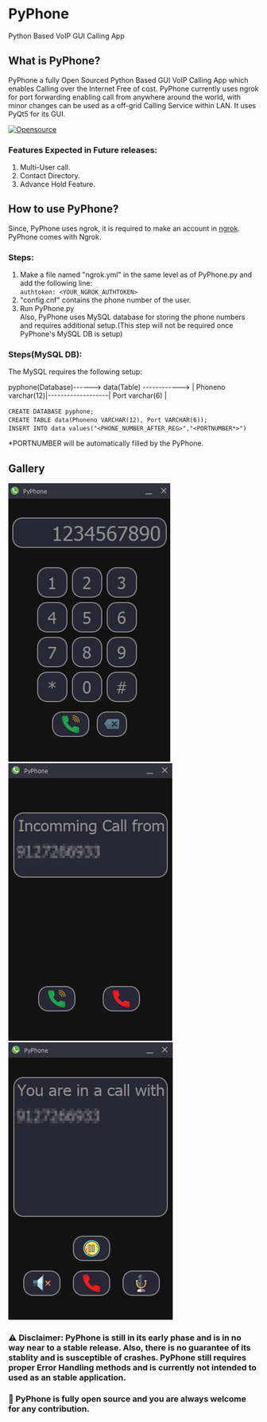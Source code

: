 # PyPhone  
Python Based VoIP GUI Calling App  
   
## What is PyPhone?  
  
PyPhone a fully Open Sourced Python Based GUI VoIP Calling App which enables Calling over the Internet Free of cost. PyPhone currently uses ngrok for port forwarding enabling call from anywhere around the world, with minor changes can be used as a off-grid Calling Service within LAN. It uses PyQt5 for its GUI.   
  
<a title="Open Source Initiative official SVG, Public domain, via Wikimedia Commons" href="https://commons.wikimedia.org/wiki/File:Opensource.svg"><img width="64" alt="Opensource" src="https://upload.wikimedia.org/wikipedia/commons/thumb/4/42/Opensource.svg/64px-Opensource.svg.png"></a>   
  

### Features Expected in Future releases:  
  
1. Multi-User call.  
2. Contact Directory.  
3. Advance Hold Feature.  
  
## How to use PyPhone?  
Since, PyPhone uses ngrok, it is required to make an account in [ngrok](https://ngrok.com/). PyPhone comes with Ngrok.  
### Steps:  
1. Make a file named "ngrok.yml" in the same level as of PyPhone.py and add the following line:  
    `authtoken: <YOUR_NGROK_AUTHTOKEN>`  
2. "config.cnf" contains the phone number of the user.  
3. Run PyPhone.py  
Also, PyPhone uses MySQL database for storing the phone numbers and requires additional setup.(This step will not be required once PyPhone's MySQL DB is setup)  
### Steps(MySQL DB):
The MySQL requires the following setup:  
  
pyphone(Database)------> data(Table) ------------> | Phoneno varchar(12)|-------------------| Port varchar(6) |  
  
`CREATE DATABASE pyphone;`  
`CREATE TABLE data(Phoneno VARCHAR(12), Port VARCHAR(6));`  
`INSERT INTO data values("<PHONE_NUMBER_AFTER_REG>","<PORTNUMBER*>")`  
  
*PORTNUMBER will be automatically filled by the PyPhone.  
  
## Gallery
![image](images/Image1.png)
![image](images/Image2.png)
![image](images/Image3.png)

### ⚠️ Disclaimer: PyPhone is still in its early phase and is in no way near to a stable release. Also, there is no guarantee of its stablity and is susceptible of crashes. PyPhone still requires proper Error Handling methods and is currently not intended to used as an stable application.

### 👋 PyPhone is fully open source and you are always welcome for any contribution.

